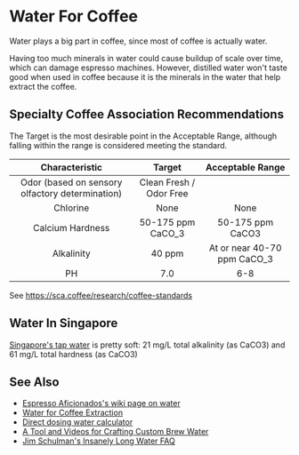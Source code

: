 
# Water For Coffee

Water plays a big part in coffee, since most of coffee is actually water.

Having too much minerals in water could cause buildup of scale over time, which can damage espresso machines. However, distilled water won't taste good when used in coffee because it is the minerals in the water that help extract the coffee.

## Specialty Coffee Association Recommendations

The Target is the most desirable point in the Acceptable Range, although falling within the range is considered meeting the standard.

|                 Characteristic                  |         Target          |      Acceptable Range       |
| :---------------------------------------------: | :---------------------: | :-------------------------: |
| Odor (based on sensory olfactory determination) | Clean Fresh / Odor Free |                             |
|                    Chlorine                     |          None           |            None             |
|                Calcium Hardness                 |    50-175 ppm CaCO_3    |      50-175 ppm CaCO3       |
|                   Alkalinity                    |         40 ppm          | At or near 40-70 ppm CaCO_3 |
|                       PH                        |           7.0           |             6-8             |

See https://sca.coffee/research/coffee-standards

## Water In Singapore

[Singapore's tap water](https://data.gov.sg/dataset/drinking-water-quality) is pretty soft: 21 mg/L total alkalinity (as CaCO3) and 61 mg/L total hardness (as CaCO3)

## See Also

* [Espresso Aficionados's wiki page on water](https://espressoaf.com/guides/water.html)
* [Water for Coffee Extraction](https://coffeeadastra.com/2018/12/16/water-for-coffee-extraction/)
* [Direct dosing water calculator](https://docs.google.com/spreadsheets/d/1qroj334CSI8UlCb7JguEG_mL1hcHQ-nHnJP98pi2N2s/edit?pli=1#gid=544250195)
* [A Tool and Videos for Crafting Custom Brew Water](https://coffeeadastra.com/2019/08/23/a-tool-and-videos-for-crafting-custom-brew-water/)
* [Jim Schulman's Insanely Long Water FAQ](https://web.archive.org/web/20080526072324/http://www.big-rick.com/coffee/waterfaq.html)